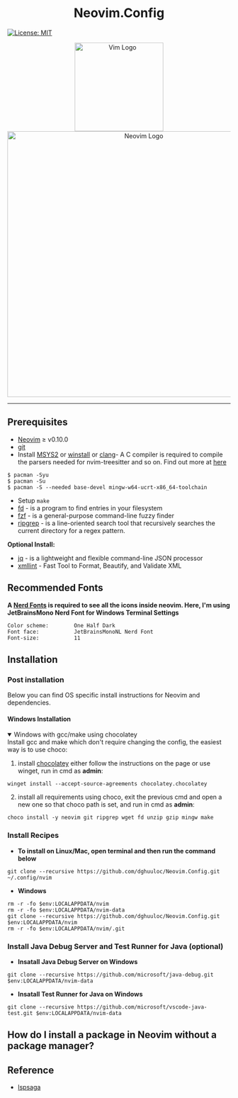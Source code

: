 # <div align="center">Neovim.Config</div>
[![License: MIT](https://img.shields.io/badge/License-MIT-yellow.svg)](https://opensource.org/licenses/MIT)
<p align="center">
  <img width="200" src="https://upload.wikimedia.org/wikipedia/commons/thumb/9/9f/Vimlogo.svg/1200px-Vimlogo.svg.png" alt="Vim Logo">
   <img width="600" src="https://upload.wikimedia.org/wikipedia/commons/thumb/4/4f/Neovim-logo.svg/1200px-Neovim-logo.svg.png" alt="Neovim Logo">
</p>

---
## Prerequisites
- [Neovim](https://github.com/neovim/neovim) ≥ v0.10.0
- [git](https://git-scm.com/)
- Install [MSYS2](https://www.msys2.org/) or [winstall](https://winstall.app/apps/MartinStorsjo.LLVM-MinGW.MSVCRT) or [clang](https://rust-lang.github.io/rust-bindgen/requirements.html?highlight=LIB)- A C compiler is required to compile the parsers needed for nvim-treesitter and so on. Find out more at [here](https://github.com/nvim-treesitter/nvim-treesitter/wiki/Windows-support)
```shell
$ pacman -Syu
$ pacman -Su
$ pacman -S --needed base-devel mingw-w64-ucrt-x86_64-toolchain
```
- Setup `make`
- [fd](https://github.com/sharkdp/fd) - is a program to find entries in your filesystem
- [fzf](https://github.com/junegunn/fzf) - is a general-purpose command-line fuzzy finder
- [ripgrep](https://github.com/BurntSushi/ripgrep) - is a line-oriented search tool that recursively searches the current directory for a regex pattern.

__Optional Install:__
- [jq](https://jqlang.github.io/jq/download/) - is a lightweight and flexible command-line JSON processor
- [xmllint](https://gist.github.com/cbmeeks/8317048) - Fast Tool to Format, Beautify, and Validate XML

## Recommended Fonts
__A [Nerd Fonts](https://www.nerdfonts.com/font-downloads) is required to see all the icons inside neovim. Here, I'm using JetBrainsMono Nerd Font for Windows Terminal Settings__
```
Color scheme:        One Half Dark
Font face:           JetBrainsMonoNL Nerd Font
Font-size:           11
```
## Installation
### Post installation
Below you can find OS specific install instructions for Neovim and dependencies.
#### Windows Installation
<details open><summary>Windows with gcc/make using chocolatey</summary>
Install gcc and make which don't require changing the config, the easiest way is to use choco:

1. install [chocolatey](https://chocolatey.org/install)
either follow the instructions on the page or use winget,
run in cmd as **admin**:
```
winget install --accept-source-agreements chocolatey.chocolatey
```

2. install all requirements using choco, exit the previous cmd and
open a new one so that choco path is set, and run in cmd as **admin**:
```
choco install -y neovim git ripgrep wget fd unzip gzip mingw make
```
</details>

### Install Recipes
- __To install on Linux/Mac, open terminal and then run the command below__
```shell
git clone --recursive https://github.com/dghuuloc/Neovim.Config.git ~/.config/nvim
```
- __Windows__
```shell
rm -r -fo $env:LOCALAPPDATA/nvim
rm -r -fo $env:LOCALAPPDATA/nvim-data
git clone --recursive https://github.com/dghuuloc/Neovim.Config.git $env:LOCALAPPDATA/nvim
rm -r -fo $env:LOCALAPPDATA/nvim/.git
```
### __Install Java Debug Server and Test Runner for Java (optional)__
- __Insatall Java Debug Server on Windows__
```shell
git clone --recursive https://github.com/microsoft/java-debug.git $env:LOCALAPPDATA/nvim-data
```

- __Insatall Test Runner for Java on Windows__
```shell
git clone --recursive https://github.com/microsoft/vscode-java-test.git $env:LOCALAPPDATA/nvim-data
```

## How do I install a package in Neovim without a package manager?

## Reference
- [lspsaga](https://nvimdev.github.io/lspsaga/)


